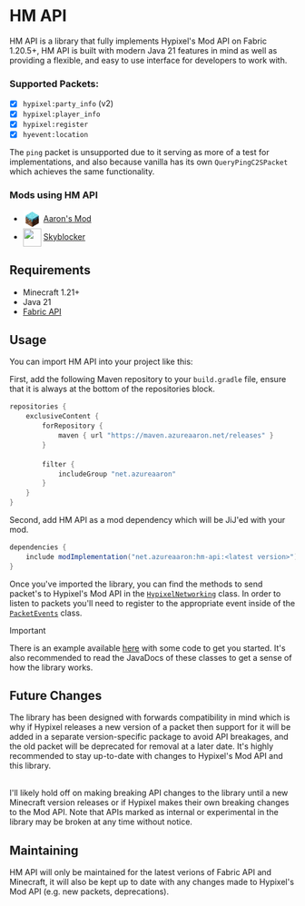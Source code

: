 # HM API
HM API is a library that fully implements Hypixel's Mod API on Fabric 1.20.5+, HM API is built with modern Java 21 features in mind as well as providing a flexible, and easy to use interface for developers to work with.

### Supported Packets:
- [x] `hypixel:party_info` (v2)
- [x] `hypixel:player_info`
- [x] `hypixel:register`
- [x] `hyevent:location`

The `ping` packet is unsupported due to it serving as more of a test for implementations, and also because vanilla has its own `QueryPingC2SPacket` which achieves the same functionality.

### Mods using HM API
- <img src="https://raw.githubusercontent.com/AzureAaron/aaron-mod/1.20/src/main/resources/assets/aaron-mod/icon.png" width="32" height="32" align="center"> [Aaron's Mod](https://modrinth.com/mod/aaron-mod)
- <img src="https://raw.githubusercontent.com/SkyblockerMod/Skyblocker/master/src/main/resources/assets/skyblocker/icon.png" width="32" height="32" align="center"> [Skyblocker](https://modrinth.com/mod/skyblocker-liap)

## Requirements
- Minecraft 1.21+
- Java 21
- [Fabric API](https://modrinth.com/mod/fabric-api)

## Usage
You can import HM API into your project like this:

First, add the following Maven repository to your `build.gradle` file, ensure that it is always at the bottom of the repositories block.

```groovy
repositories {
	exclusiveContent {
		forRepository {
			maven { url "https://maven.azureaaron.net/releases" }
		}

		filter {
			includeGroup "net.azureaaron"
		}
	}
}
```

Second, add HM API as a mod dependency which will be JiJ'ed with your mod.
```groovy
dependencies {
	include modImplementation("net.azureaaron:hm-api:<latest version>")
}
```

Once you've imported the library, you can find the methods to send packet's to Hypixel's Mod API in the [`HypixelNetworking`](src/main/java/net/azureaaron/hmapi/network/HypixelNetworking.java) class. In order to listen to packets you'll need to register to the appropriate event inside of the [`PacketEvents`](src/main/java/net/azureaaron/hmapi/events/PacketEvents.java) class.

> [!IMPORTANT]
> There is an example available [here](src/test/java/net/azureaaron/hmapi/Example.java) with some code to get you started. It's also recommended to read the JavaDocs of these classes to get a sense of how the library works.

## Future Changes
The library has been designed with forwards compatibility in mind which is why if Hypixel releases a new version of a packet then support for it will be added in a separate version-specific package to avoid API breakages, and the old packet will be deprecated for removal at a later date. It's highly recommended to stay up-to-date with changes to Hypixel's Mod API and this library.<br><br>

I'll likely hold off on making breaking API changes to the library until a new Minecraft version releases or if Hypixel makes their own breaking changes to the Mod API. Note that APIs marked as internal or experimental in the library may be broken at any time without notice.

## Maintaining
HM API will only be maintained for the latest verions of Fabric API and Minecraft, it will also be kept up to date with any changes made to Hypixel's Mod API (e.g. new packets, deprecations).
